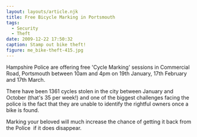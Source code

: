 ```yaml
---
layout: layouts/article.njk
title: Free Bicycle Marking in Portsmouth
tags:
  - Security
  - Theft
date: 2009-12-22 17:50:32
caption: Stamp out bike theft!
figure: me_bike-theft-415.jpg
---
```


Hampshire Police are offering free 'Cycle Marking' sessions in Commercial Road, Portsmouth between 10am and 4pm on 19th January, 17th February and 17th March.

There have been 1361 cycles stolen in the city between January and October (that's 35 per week!) and one of the biggest challenges facing the police is the fact that they are unable to identify the rightful owners once a bike is found.

Marking your beloved will much increase the chance of getting it back from the Police  if it does disappear.
